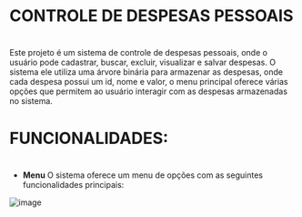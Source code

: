 # __CONTROLE DE DESPESAS PESSOAIS__ <h1>

Este projeto é um sistema de controle de despesas pessoais, onde o usuário pode cadastrar, buscar, excluir, visualizar e salvar despesas.
O sistema ele utiliza uma árvore binária para armazenar as despesas, onde cada despesa possui um id, nome e valor, o menu principal oferece
várias opções que permitem ao usuário interagir com as despesas armazenadas no sistema.


# __FUNCIONALIDADES:__ <h1>

* __Menu__
O sistema oferece um menu de opções com as seguintes funcionalidades principais:

![image](https://github.com/user-attachments/assets/35920f3b-3b36-471f-8d7e-3306f15e92de)
